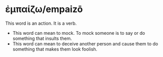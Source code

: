 # ἐμπαίζω/empaizō
This word is an action. It is a verb.
* This word can mean to mock. To mock someone is to say or do something that insults them.
* This word can mean to deceive another person and cause them to do something that makes them look foolish.
